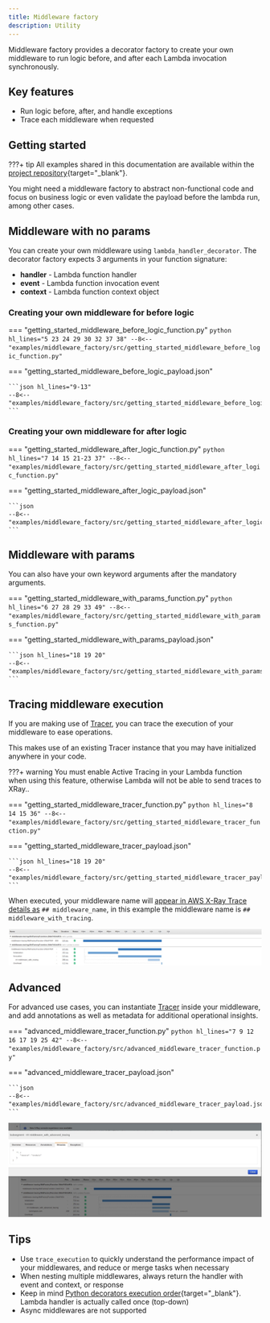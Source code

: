 ```yaml
---
title: Middleware factory
description: Utility
---
```


<!-- markdownlint-disable MD043 -->

Middleware factory provides a decorator factory to create your own middleware to run logic before, and after each Lambda invocation synchronously.

## Key features

* Run logic before, after, and handle exceptions
* Trace each middleware when requested

## Getting started

???+ tip
    All examples shared in this documentation are available within the [project repository](https://github.com/awslabs/aws-lambda-powertools-python/tree/develop/examples){target="_blank"}.

You might need a middleware factory to abstract non-functional code and focus on business logic or even validate the payload before the lambda run, among other cases.

## Middleware with no params

You can create your own middleware using `lambda_handler_decorator`. The decorator factory expects 3 arguments in your function signature:

* **handler** - Lambda function handler
* **event** - Lambda function invocation event
* **context** - Lambda function context object

### Creating your own middleware for before logic

=== "getting_started_middleware_before_logic_function.py"
    ```python hl_lines="5 23 24 29 30 32 37 38"
    --8<-- "examples/middleware_factory/src/getting_started_middleware_before_logic_function.py"
    ```

=== "getting_started_middleware_before_logic_payload.json"

    ```json hl_lines="9-13"
    --8<-- "examples/middleware_factory/src/getting_started_middleware_before_logic_payload.json"
    ```

### Creating your own middleware for after logic

=== "getting_started_middleware_after_logic_function.py"
    ```python hl_lines="7 14 15 21-23 37"
    --8<-- "examples/middleware_factory/src/getting_started_middleware_after_logic_function.py"
    ```

=== "getting_started_middleware_after_logic_payload.json"

    ```json
    --8<-- "examples/middleware_factory/src/getting_started_middleware_after_logic_payload.json"
    ```

## Middleware with params

You can also have your own keyword arguments after the mandatory arguments.

=== "getting_started_middleware_with_params_function.py"
    ```python hl_lines="6 27 28 29 33 49"
    --8<-- "examples/middleware_factory/src/getting_started_middleware_with_params_function.py"
    ```

=== "getting_started_middleware_with_params_payload.json"

    ```json hl_lines="18 19 20"
    --8<-- "examples/middleware_factory/src/getting_started_middleware_with_params_payload.json"
    ```

## Tracing middleware execution

If you are making use of [Tracer](../core/tracer.md), you can trace the execution of your middleware to ease operations.

This makes use of an existing Tracer instance that you may have initialized anywhere in your code.

???+ warning
    You must enable Active Tracing in your Lambda function when using this feature, otherwise Lambda will not be able to send traces to XRay..

=== "getting_started_middleware_tracer_function.py"
    ```python hl_lines="8 14 15 36"
    --8<-- "examples/middleware_factory/src/getting_started_middleware_tracer_function.py"
    ```

=== "getting_started_middleware_tracer_payload.json"

    ```json hl_lines="18 19 20"
    --8<-- "examples/middleware_factory/src/getting_started_middleware_tracer_payload.json"
    ```

When executed, your middleware name will [appear in AWS X-Ray Trace details as](../core/tracer.md) `## middleware_name`, in this example the middleware name is `## middleware_with_tracing`.

![Middleware simple Tracer](../media/middleware_factory_tracer_1.png)

## Advanced

For advanced use cases, you can instantiate [Tracer](../core/tracer.md) inside your middleware, and add annotations as well as metadata for additional operational insights.

=== "advanced_middleware_tracer_function.py"
    ```python hl_lines="7 9 12 16 17 19 25 42"
    --8<-- "examples/middleware_factory/src/advanced_middleware_tracer_function.py"
    ```

=== "advanced_middleware_tracer_payload.json"

    ```json
    --8<-- "examples/middleware_factory/src/advanced_middleware_tracer_payload.json"
    ```

![Middleware avanced Tracer](../media/middleware_factory_tracer_2.png)

## Tips

* Use `trace_execution` to quickly understand the performance impact of your middlewares, and reduce or merge tasks when necessary
* When nesting multiple middlewares, always return the handler with event and context, or response
* Keep in mind [Python decorators execution order](https://realpython.com/primer-on-python-decorators/#nesting-decorators){target="_blank"}. Lambda handler is actually called once (top-down)
* Async middlewares are not supported
